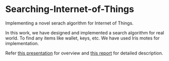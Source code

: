 # Searching-Internet-of-Things
Implementing a novel serach algorithm for Internet of Things.

In this work, we have designed and implemented a search algorithm for real world. To find any items like wallet, keys, etc. We have used Iris motes for implementation.

Refer [this presentation](https://github.com/mitul45/Searching-Internet-of-Things/blob/master/Presentation.pdf) for overview and [this report](https://github.com/mitul45/Searching-Internet-of-Things/blob/master/Thesis/) for detailed description.
